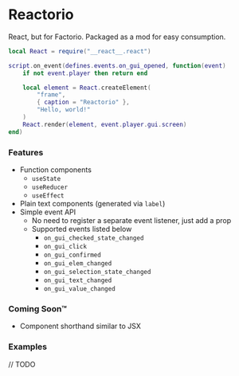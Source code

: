 # Reactorio

React, but for Factorio. Packaged as a mod for easy consumption.

```lua
local React = require("__react__.react")

script.on_event(defines.events.on_gui_opened, function(event)
    if not event.player then return end

    local element = React.createElement(
        "frame",
        { caption = "Reactorio" },
        "Hello, world!"
    )
    React.render(element, event.player.gui.screen)
end)
```

### Features

 - Function components
    - `useState`
    - `useReducer`
    - `useEffect`
 - Plain text components (generated via `label`)
 - Simple event API
    - No need to register a separate event listener, just add a prop
    - Supported events listed below
        - `on_gui_checked_state_changed`
        - `on_gui_click`
        - `on_gui_confirmed`
        - `on_gui_elem_changed`
        - `on_gui_selection_state_changed`
        - `on_gui_text_changed`
        - `on_gui_value_changed`

### Coming Soon™

 - Component shorthand similar to JSX

### Examples

// TODO




